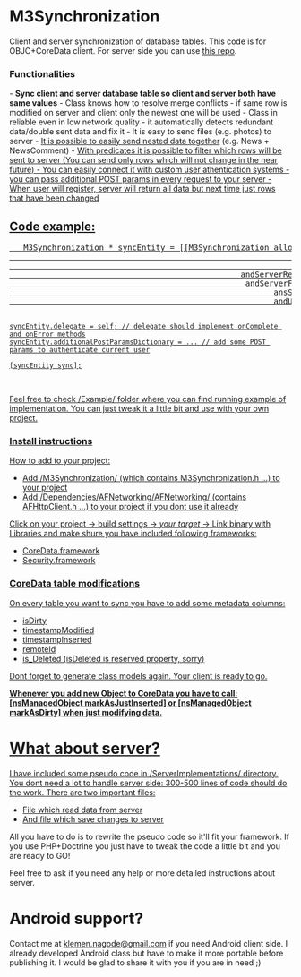 M3Synchronization
=================

Client and server synchronization of database tables. This code is for OBJC+CoreData client. For server side you can use <a href="#">this repo</a>.

<h3>Functionalities</h3>
- <b>Sync client and server database table so client and server both have same values</b>
- Class knows how to resolve merge conflicts - if same row is modified on server and client only the newest one will be used
- Class in reliable even in low network quality - it automatically detects redundant data/double sent data and fix it
- It is easy to send files (e.g. photos) to server
- <a href="https://github.com/knagode/M3Synchronization/wiki#custom-json-for-synchronization">It is possible to easily send nested data together</a> (e.g. News + NewsComment)
- <a href="https://github.com/knagode/M3Synchronization/wiki#predicates">With predicates it is possible to filter which rows will be sent to server (You can send only rows which will not change in the near future)
- You can easily connect it with custom user athentication systems - you can pass additional POST params in every request to your server
- When user will register, server will return all data but next time just rows that have been changed

<h2>Code example:</h2>
<pre>
   M3Synchronization * syncEntity = [[M3Synchronization alloc] initForClass: @"Car"
                                                                  andContext: context
                                                                andServerUrl: @"https://yourserver.tld"
                                                 andServerReceiverScriptName: @"/save.php"
                                                  andServerFetcherScriptName: @"/get.php"
                                                        ansSyncedTableFields:@[@"licenceNumber", @"manufacturer", @"model"]
                                                        andUniqueTableFields:@[@"licenceNumber"]];
                                                
                                                
    syncEntity.delegate = self; // delegate should implement onComplete and onError methods
    syncEntity.additionalPostParamsDictionary = ... // add some POST params to authenticate current user
    
    [syncEntity sync];
</pre>

Feel free to check /Example/ folder where you can find running example of implementation. You can just tweak it a little bit and use with your own project.

<h3>Install instructions</h3>

How to add to your project:

- Add /M3Synchronization/ (which contains M3Synchronization.h ...) to your project
- Add /Dependencies/AFNetworking/AFNetworking/ (contains AFHttpClient.h ...) to your project if you dont use it already

Click on your project -> build settings -> <i>your target</i> -> Link binary with Libraries and make shure you have included following frameworks:

- CoreData.framework
- Security.framework

<h3>CoreData table modifications</h3>

On every table you want to sync you have to add some metadata columns:
- isDirty
- timestampModified
- timestampInserted
- remoteId
- is_Deleted (isDeleted is reserved property, sorry)

Dont forget to generate class models again. Your client is ready to go.

<b>Whenever you add new Object to CoreData you have to call: [nsManagedObject markAsJustInserted] or [nsManagedObject markAsDirty] when just modifying data.</b>



<h1>What about server?</h1>
I have included some pseudo code in /ServerImplementations/ directory. You dont need a lot to handle server side: 300-500 lines of code should do the work. There are two important files:

- <a href="https://github.com/knagode/M3Synchronization/blob/master/ServerImplementations/PHP%2BDoctrine/synchronizationGet.php">File which read data from server</a>
- <a href="https://github.com/knagode/M3Synchronization/blob/master/ServerImplementations/PHP%2BDoctrine/synchronizationSave.php">And file which save changes to server</a>

All you have to do is to rewrite the pseudo code so it'll fit your framework. If you use PHP+Doctrine you just have to tweak the code a little bit and you are ready to GO!

Feel free to ask if you need any help or more detailed instructions about server.

<h1>Android support?</h1>
Contact me at <a href="mailto:klemen.nagode@gmail.com">klemen.nagode@gmail.com</a> if you need Android client side. I already developed Android class but have to make it more portable before publishing it. I would be glad to share it with you if you are in need ;)

